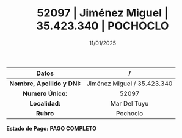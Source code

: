﻿---
title: 52097 | Jiménez Miguel | 35.423.340 | POCHOCLO
date: 11/01/2025
draft: false
tags: ['mar-del-tuyu', 'titular', 'pochoclo']
---

|          **Datos**          |  /  |
|:---------------------------:|:---:|
| **Nombre, Apellido y DNI:** | Jiménez Miguel / 35.423.340 |
|      **Numero Único:**      | 52097 |
|        **Localidad:**       | Mar Del Tuyu |
|          **Rubro**          | Pochoclo |

**Estado de Pago:** **PAGO COMPLETO**
